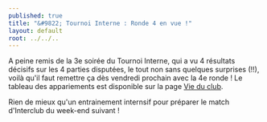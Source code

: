 ```yaml
---
published: true
title: "&#9822; Tournoi Interne : Ronde 4 en vue !"
layout: default
root: ../../..
---
```


A peine remis de la 3e soirée du Tournoi Interne, qui a vu 4 résultats décisifs sur les 4 parties disputées, le tout non sans quelques surprises (!!), voilà qu'il faut remettre ça dès vendredi prochain avec la 4e ronde ! Le tableau des appariements est disponible sur la page [Vie du club](http://echiquier-villeneuve-tolosane.github.io/club.html "Vie du club").

Rien de mieux qu'un entrainement internsif pour préparer le match d'Interclub du week-end suivant !